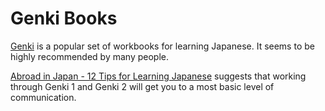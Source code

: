 # Genki Books
[Genki](http://genki.japantimes.co.jp/index_en) is a popular set of workbooks for learning Japanese.  It seems to be highly recommended by many people.

[Abroad in Japan - 12 Tips for Learning Japanese](https://youtu.be/OPbnF6vEkWs) suggests that working through Genki 1 and Genki 2 will get you to a most basic level of communication.
